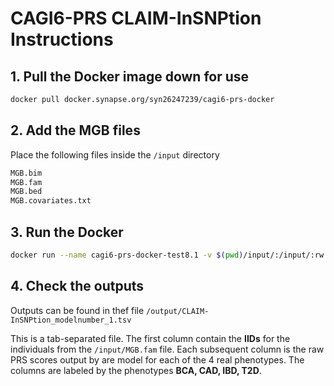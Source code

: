 # CAGI6-PRS CLAIM-InSNPtion Instructions
 
## 1. Pull the Docker image down for use
 
 ```bash
 docker pull docker.synapse.org/syn26247239/cagi6-prs-docker
 ```
 
## 2. Add the MGB files
Place the following files inside the `/input` directory

```bash
MGB.bim
MGB.fam
MGB.bed
MGB.covariates.txt
```

## 3. Run the Docker

 ```bash
 docker run --name cagi6-prs-docker-test8.1 -v $(pwd)/input/:/input/:rw -v $(pwd)/output/:/output/:rw cagi6-prs-docker:test8
 ```
 
## 4. Check the outputs
Outputs can be found in thef file `/output/CLAIM-InSNPtion_modelnumber_1.tsv`

This is a tab-separated file. The first column contain the **IIDs** for the individuals from the `/input/MGB.fam` file. Each subsequent column is the raw PRS scores output by are model for each of the 4 real phenotypes. The columns are labeled by the phenotypes **BCA, CAD, IBD, T2D**.
